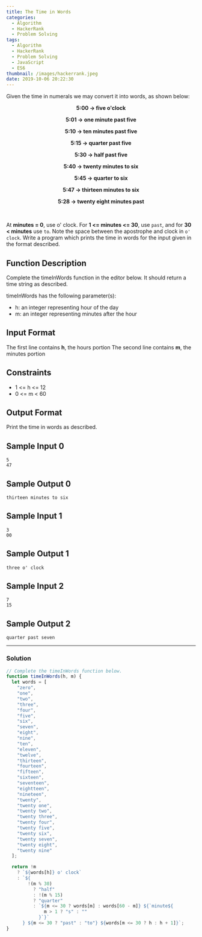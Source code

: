 ```yaml
---
title: The Time in Words
categories:
  - Algorithm
  - HackerRank
  - Problem Solving
tags:
  - Algorithm
  - HackerRank
  - Problem Solving
  - JavaScript
  - ES6
thumbnail: /images/hackerrank.jpeg
date: 2019-10-06 20:22:30
---
```


Given the time in numerals we may convert it into words, as shown below:

**<p align="center">5:00 -> five o'clock</p>**
**<p align="center">5:01 -> one minute past five</p>**
**<p align="center">5:10 -> ten minutes past five</p>**
**<p align="center">5:15 -> quarter past five</p>**
**<p align="center">5:30 -> half past five</p>**
**<p align="center">5:40 -> twenty minutes to six</p>**
**<p align="center">5:45 -> quarter to six</p>**
**<p align="center">5:47 -> thirteen minutes to six</p>**
**<p align="center">5:28 -> twenty eight minutes past</p>**

<br/>

At **minutes = 0**, use o' clock. For **1 <= minutes <= 30**, use `past`, and for **30 < minutes** use `to`. Note the space between the apostrophe and clock in `o' clock`. Write a program which prints the time in words for the input given in the format described.

<!-- more -->

## Function Description

Complete the timeInWords function in the editor below. It should return a time string as described.

timeInWords has the following parameter(s):

- h: an integer representing hour of the day
- m: an integer representing minutes after the hour

## Input Format

The first line contains **h**, the hours portion The second line contains **m**, the minutes portion

## Constraints

- 1 <= h <= 12
- 0 <= m < 60

## Output Format

Print the time in words as described.

## Sample Input 0

```
5
47
```

## Sample Output 0

```
thirteen minutes to six
```

## Sample Input 1

```
3
00
```

## Sample Output 1

```
three o' clock
```

## Sample Input 2

```
7
15
```

## Sample Output 2

```
quarter past seven
```

---

### Solution

```javascript
// Complete the timeInWords function below.
function timeInWords(h, m) {
  let words = [
    "zero",
    "one",
    "two",
    "three",
    "four",
    "five",
    "six",
    "seven",
    "eight",
    "nine",
    "ten",
    "eleven",
    "twelve",
    "thirteen",
    "fourteen",
    "fifteen",
    "sixteen",
    "seventeen",
    "eightteen",
    "nineteen",
    "twenty",
    "twenty one",
    "twenty two",
    "twenty three",
    "twenty four",
    "twenty five",
    "twenty six",
    "twenty seven",
    "twenty eight",
    "twenty nine"
  ];

  return !m
    ? `${words[h]} o' clock`
    : `${
        !(m % 30)
          ? "half"
          : !(m % 15)
          ? "quarter"
          : `${m <= 30 ? words[m] : words[60 - m]} ${`minute${
              m > 1 ? "s" : ""
            }`}`
      } ${m <= 30 ? "past" : "to"} ${words[m <= 30 ? h : h + 1]}`;
}
```

